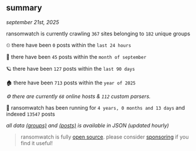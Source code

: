 
## summary
_september 21st, 2025_

ransomwatch is currently crawling `367` sites belonging to `182` unique groups

⏲ there have been `0` posts within the `last 24 hours`

🦈 there have been `45` posts within the `month of september`

🪐 there have been `127` posts within the `last 90 days`

🏚 there have been `713` posts within the `year of 2025`

_⚙️ there are currently `68` online hosts & `112` custom parsers._

🦕 ransomwatch has been running for `4 years, 0 months and 13 days` and indexed `13547` posts

_all data  [(groups)](http://https://dataleak.hopeless99.top//groups) and [(posts)](http://https://dataleak.hopeless99.top//posts) is available in JSON (updated hourly)_

> ransomwatch is fully [open source](https://github.com/joshhighet/ransomwatch#ransomwatch--). please consider [sponsoring](https://github.com/sponsors/joshhighet) if you find it useful!
